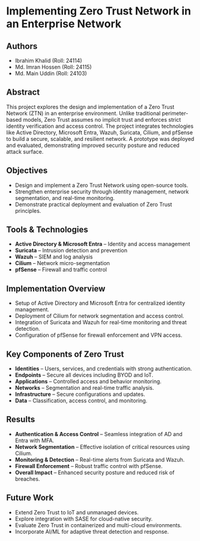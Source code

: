 
# Implementing Zero Trust Network in an Enterprise Network

## Authors
- Ibrahim Khalid (Roll: 24114)  
- Md. Imran Hossen (Roll: 24115)  
- Md. Main Uddin (Roll: 24103)  

## Abstract
This project explores the design and implementation of a Zero Trust Network (ZTN) in an enterprise environment. Unlike traditional perimeter-based models, Zero Trust assumes no implicit trust and enforces strict identity verification and access control. The project integrates technologies like Active Directory, Microsoft Entra, Wazuh, Suricata, Cilium, and pfSense to build a secure, scalable, and resilient network. A prototype was deployed and evaluated, demonstrating improved security posture and reduced attack surface.

## Objectives
- Design and implement a Zero Trust Network using open-source tools.
- Strengthen enterprise security through identity management, network segmentation, and real-time monitoring.
- Demonstrate practical deployment and evaluation of Zero Trust principles.

## Tools & Technologies
- **Active Directory & Microsoft Entra** – Identity and access management
- **Suricata** – Intrusion detection and prevention
- **Wazuh** – SIEM and log analysis
- **Cilium** – Network micro-segmentation
- **pfSense** – Firewall and traffic control

## Implementation Overview
- Setup of Active Directory and Microsoft Entra for centralized identity management.
- Deployment of Cilium for network segmentation and access control.
- Integration of Suricata and Wazuh for real-time monitoring and threat detection.
- Configuration of pfSense for firewall enforcement and VPN access.

## Key Components of Zero Trust
- **Identities** – Users, services, and credentials with strong authentication.
- **Endpoints** – Secure all devices including BYOD and IoT.
- **Applications** – Controlled access and behavior monitoring.
- **Networks** – Segmentation and real-time traffic analysis.
- **Infrastructure** – Secure configurations and updates.
- **Data** – Classification, access control, and monitoring.

## Results
- **Authentication & Access Control** – Seamless integration of AD and Entra with MFA.
- **Network Segmentation** – Effective isolation of critical resources using Cilium.
- **Monitoring & Detection** – Real-time alerts from Suricata and Wazuh.
- **Firewall Enforcement** – Robust traffic control with pfSense.
- **Overall Impact** – Enhanced security posture and reduced risk of breaches.

## Future Work
- Extend Zero Trust to IoT and unmanaged devices.
- Explore integration with SASE for cloud-native security.
- Evaluate Zero Trust in containerized and multi-cloud environments.
- Incorporate AI/ML for adaptive threat detection and response.

